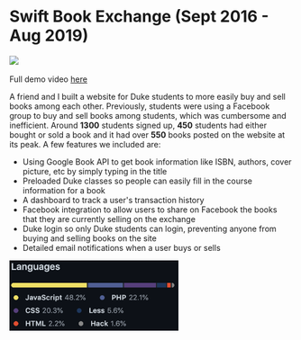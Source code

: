# Swift Book Exchange (Sept 2016 - Aug 2019)

<img style="min-width:400px" src="https://raw.githubusercontent.com/sujaygarlanka/swift-book-exchange/master/media/Swift%20Book%20Exchange%20Preview.gif" width="70%" />

Full demo video [here](https://youtu.be/qWIU2gYCGr8)

A friend and I built a website for Duke students to more easily buy and sell books among each other. Previously, students were using a Facebook group to buy and sell books among students, which was cumbersome and inefficient. Around **1300** students signed up, **450** students had either bought or sold a book and it had over **550** books posted on the website at its peak. A few features we included are:

- Using Google Book API to get book information like ISBN, authors, cover picture, etc by simply typing in the title
- Preloaded Duke classes so people can easily fill in the course information for a book
- A dashboard to track a user's transaction history
- Facebook integration to allow users to share on Facebook the books that they are currently selling on the exchange
- Duke login so only Duke students can login, preventing anyone from buying and selling books on the site
- Detailed email notifications when a user buys or sells

<img src="https://raw.githubusercontent.com/sujaygarlanka/swift-book-exchange/master/media/languages.png" width="300px" />
